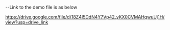 
--Link to the demo file is as below 


https://drive.google.com/file/d/18Z4I5DdN4Y7Vp42_yKX0CVMAHqwuUj1H/view?usp=drive_link
